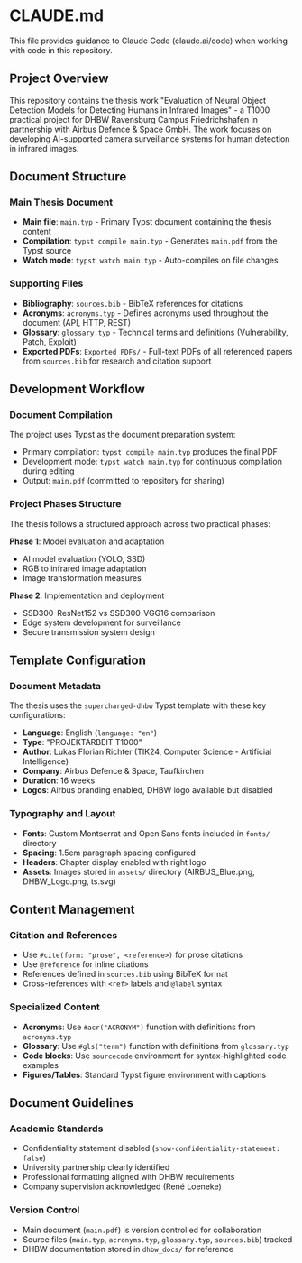 # CLAUDE.md

This file provides guidance to Claude Code (claude.ai/code) when working with code in this repository.

## Project Overview

This repository contains the thesis work "Evaluation of Neural Object Detection Models for Detecting Humans in Infrared Images" - a T1000 practical project for DHBW Ravensburg Campus Friedrichshafen in partnership with Airbus Defence & Space GmbH. The work focuses on developing AI-supported camera surveillance systems for human detection in infrared images.

## Document Structure

### Main Thesis Document
- **Main file**: `main.typ` - Primary Typst document containing the thesis content
- **Compilation**: `typst compile main.typ` - Generates `main.pdf` from the Typst source
- **Watch mode**: `typst watch main.typ` - Auto-compiles on file changes

### Supporting Files
- **Bibliography**: `sources.bib` - BibTeX references for citations
- **Acronyms**: `acronyms.typ` - Defines acronyms used throughout the document (API, HTTP, REST)
- **Glossary**: `glossary.typ` - Technical terms and definitions (Vulnerability, Patch, Exploit)
- **Exported PDFs**: `Exported PDFs/` - Full-text PDFs of all referenced papers from `sources.bib` for research and citation support

## Development Workflow

### Document Compilation
The project uses Typst as the document preparation system:
- Primary compilation: `typst compile main.typ` produces the final PDF
- Development mode: `typst watch main.typ` for continuous compilation during editing
- Output: `main.pdf` (committed to repository for sharing)

### Project Phases Structure
The thesis follows a structured approach across two practical phases:

**Phase 1**: Model evaluation and adaptation
- AI model evaluation (YOLO, SSD)
- RGB to infrared image adaptation
- Image transformation measures

**Phase 2**: Implementation and deployment
- SSD300-ResNet152 vs SSD300-VGG16 comparison
- Edge system development for surveillance
- Secure transmission system design

## Template Configuration

### Document Metadata
The thesis uses the `supercharged-dhbw` Typst template with these key configurations:
- **Language**: English (`language: "en"`)
- **Type**: "PROJEKTARBEIT T1000"
- **Author**: Lukas Florian Richter (TIK24, Computer Science - Artificial Intelligence)
- **Company**: Airbus Defence & Space, Taufkirchen
- **Duration**: 16 weeks
- **Logos**: Airbus branding enabled, DHBW logo available but disabled

### Typography and Layout
- **Fonts**: Custom Montserrat and Open Sans fonts included in `fonts/` directory
- **Spacing**: 1.5em paragraph spacing configured
- **Headers**: Chapter display enabled with right logo
- **Assets**: Images stored in `assets/` directory (AIRBUS_Blue.png, DHBW_Logo.png, ts.svg)

## Content Management

### Citation and References
- Use `#cite(form: "prose", <reference>)` for prose citations
- Use `@reference` for inline citations
- References defined in `sources.bib` using BibTeX format
- Cross-references with `<ref>` labels and `@label` syntax

### Specialized Content
- **Acronyms**: Use `#acr("ACRONYM")` function with definitions from `acronyms.typ`
- **Glossary**: Use `#gls("term")` function with definitions from `glossary.typ`
- **Code blocks**: Use `sourcecode` environment for syntax-highlighted code examples
- **Figures/Tables**: Standard Typst figure environment with captions

## Document Guidelines

### Academic Standards
- Confidentiality statement disabled (`show-confidentiality-statement: false`)
- University partnership clearly identified
- Professional formatting aligned with DHBW requirements
- Company supervision acknowledged (René Loeneke)

### Version Control
- Main document (`main.pdf`) is version controlled for collaboration
- Source files (`main.typ`, `acronyms.typ`, `glossary.typ`, `sources.bib`) tracked
- DHBW documentation stored in `dhbw_docs/` for reference
